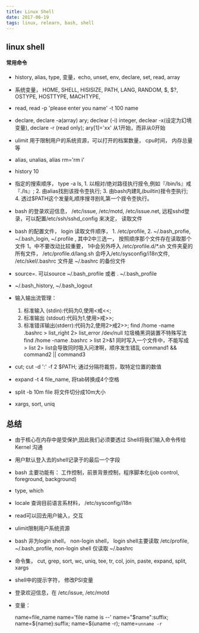 ```yaml
---
title: Linux Shell
date: 2017-06-19
tags: linux, relearn, bash, shell
---
```


linux shell
--------

#### 常用命令
  * history, alias, type, 变量，echo, unset, env, declare, set, read, array
  * 系统变量， HOME, SHELL, HISISIZE, PATH, LANG, RANDOM, $, $?, OSTYPE, HOSTTYPE, MACHTYPE,
  * read, read -p 'please enter you name' -t 100 name
  * declare, declare -a(array) ary; declear (-i) integer, declear -x(设定为幻境变量), declare -r (read only); ary[1]='xx' 从1开始，而非从0开始
  * ulimit 用于限制用户的系统资源，可以打开的档案数量， cpu时间， 内存总量等
  * alias, unalias,  alias rm='rm i'
  * history 10
  * 指定的搜索顺序， type -a ls, 1. 以相对/绝对路径执行挃令,例如『/bin/ls』戒『./ls』; 2. 由alias找刡该挃令杢执行; 3. 由bash内建癿(builtin)挃令杢执行; 4. 透过$PATH这个发量癿顺序搜寻刡癿第一个挃令杢执行。   
  * bash 的登录欢迎信息， /etc/issue, /etc/motd, /etc/issue.net, 远程sshd登录，可以配置/etc/ssh/sshd_config 来决定， 读取文件   
  * bash 的配置文件， login 读取文件顺序， 1. /etc/profile, 2. ~/.bash_profie, ~/.bash_login, ~/.profile , 其中2中三选一， 按照顺序那个文件存在读取那个文件 1。中不要改动比较重要， 1中会另外呼入 /etc/profile.d/\*.sh 文件夹夏的所有文件， /etc/profile.d/lang.sh 会呼入/etc/sysconfig/i18n文件, /etc/skel/.bashrc 文件是 ~/.bashrc 的备份文件
  * source=. 可以source ~/.bash_profile 或者 . ~/.bash_profile
  * ~/.bash_history, ~/.bash_logout
  * 输入输出流管理：

    >
      1. 标准输入 (stdin):代码为0,使用<戒<<;
      2. 标准输出 (stdout):代码为1,使用>戒>>;
      3. 标准错诨输出(stderr):代码为2,使用2>戒2>>;
     find /home -name .bashrc > list_right 2> list_error
     /dev/null 垃圾桶黑洞装置不特殊写法
     find /home -name .bashrc > list 2>&1 同时写入一个文件中，不能写成 > list 2> list会导致同时吸入问津啊，顺序发生错乱
     command1 && command2 || command3

  * cut; cut -d ':' -f 2 $PATH; 通过分隔符裁剪，取特定位置的数值
  * expand -t 4 file_name, 将tab转换成4个空格
  * split -b 10m file 将文件切分成10m大小
  * xargs, sort, uniq

总结
------------

  * 由于核心在内存中是受保护,因此我们必须要透过 Shell将我们输入命令传给 Kernel 沟通
  * 用户默认登入去的shell记录于的最后一个字段
  * bash 主要功能有： 工作控制，前景背景控制，程序脚本化(job control, foreground, background)
  * type, which
  * locale 查询目前语言系材料， /etc/sysconfig/i18n
  * read可以回去用户输入，交互
  * ulimit限制用户系统资源
  * bash 非为login shell， non-login shell， login shell主要读取 /etc/profile, ~/.bash_profile, non-login shell 仅读取 ~/.bashrc
  * 命令集， cut, grep, sort, wc, uniq, tee, tr, col, join, paste, expand, split, xargs
  * shell中的提示字符， 修改PSI变量
  * 登录欢迎信息，在 /etc/issue, /etc/motd





  * 变量：

    >
      name=file_name
      name='file name is --'
      name="$name":suffix; name=${name}:suffix;
      name=$(uname -r); name=`unname -r`
